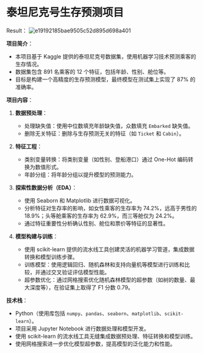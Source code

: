 # 泰坦尼克号生存预测项目

Result：
![e19192185bae9505c52d895d698a401](https://github.com/user-attachments/assets/5aeadfda-ce6f-4edc-a9d0-3864a1b1cc0b)

**项目简介**：
- 本项目基于 Kaggle 提供的泰坦尼克号数据集，使用机器学习技术预测乘客的生存情况。
- 数据集包含 891 名乘客的 12 个特征，包括年龄、性别、舱位等。
- 目标是构建一个高精度的生存预测模型，最终模型在测试集上实现了 87% 的准确率。

**项目内容**：
1. **数据预处理**：
   - 处理缺失值：使用中位数填充年龄缺失值，众数填充 `Embarked` 缺失值。
   - 删除无关特征：删除与生存预测无关的特征（如 `Ticket` 和 `Cabin`）。

2. **特征工程**：
   - 类别变量转换：将类别变量（如性别、登船港口）通过 One-Hot 编码转换为数值形式。
   - 年龄分组：将年龄分组以提升模型的预测能力。

3. **探索性数据分析（EDA）**：
   - 使用 Seaborn 和 Matplotlib 进行数据可视化。
   - 分析特征对生存率的影响，如女性乘客的生存率为 74.2%，远高于男性的 18.9%；头等舱乘客的生存率为 62.9%，而三等舱仅为 24.2%。
   - 通过特征重要性分析确认性别、舱位和票价等特征的显著性。

4. **模型构建与训练**：
   - 使用 scikit-learn 提供的流水线工具创建灵活的机器学习管道，集成数据转换和模型训练步骤。
   - 训练模型：使用逻辑回归、随机森林和支持向量机等模型进行训练和比较，并通过交叉验证评估模型性能。
   - 超参数优化：通过网格搜索优化随机森林模型的超参数（如树的数量、最大深度等），在验证集上取得了 F1 分数 0.79。


**技术栈**：
- Python（使用库包括 `numpy`、`pandas`、`seaborn`、`matplotlib`、`scikit-learn`）。
- 项目采用 Jupyter Notebook 进行数据处理和模型开发。
- 使用 scikit-learn 的流水线工具无缝集成数据预处理、特征转换和模型训练。
- 使用网格搜索进一步优化模型超参数，提高模型的泛化能力和性能。
